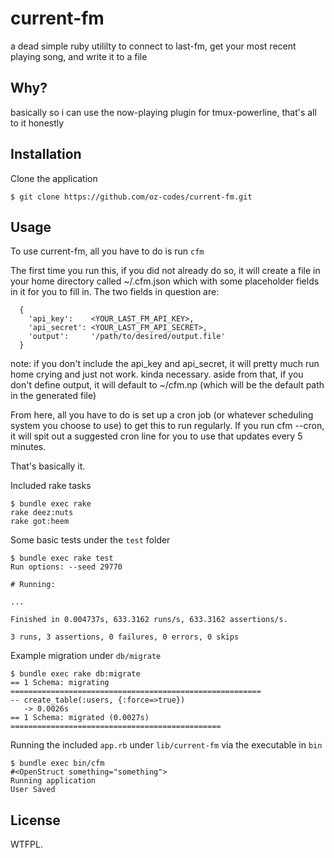 current-fm
=============

a dead simple ruby utililty to connect to last-fm, get your most recent playing song, and write it to a file

Why?
----

basically so i can use the now-playing plugin for tmux-powerline, that's all to it honestly

Installation
------------

Clone the application
```
$ git clone https://github.com/oz-codes/current-fm.git
```

Usage
-----

To use current-fm, all you have to do is run `cfm`

The first time you run this, if you did not already do so, it will create a file in your home directory called ~/.cfm.json which with some placeholder fields in it for you to fill in. The two fields in question are:
```
  {
    'api_key':    <YOUR_LAST_FM_API_KEY>,
    'api_secret': <YOUR_LAST_FM_API_SECRET>,
    'output':     '/path/to/desired/output.file'
  }
```
note: if you don't include the api_key and api_secret, it will pretty much run home crying and just not work. kinda necessary. aside from that, if you don't define output, it will default to ~/cfm.np (which will be the default path in the generated file)

From here, all you have to do is set up a cron job (or whatever scheduling system you choose to use) to get this to run regularly. If you run cfm --cron, it will spit out a suggested cron line for you to use that updates every 5 minutes.

That's basically it.

Included rake tasks
```
$ bundle exec rake 
rake deez:nuts
rake got:heem
```

Some basic tests under the `test` folder
```
$ bundle exec rake test
Run options: --seed 29770

# Running:

...

Finished in 0.004737s, 633.3162 runs/s, 633.3162 assertions/s.

3 runs, 3 assertions, 0 failures, 0 errors, 0 skips
```

Example migration under `db/migrate`
```
$ bundle exec rake db:migrate
== 1 Schema: migrating ========================================================
-- create_table(:users, {:force=>true})
   -> 0.0026s
== 1 Schema: migrated (0.0027s) ===============================================
```

Running the included `app.rb` under `lib/current-fm` via the executable in `bin`
```
$ bundle exec bin/cfm 
#<OpenStruct something="something">
Running application
User Saved
```

License
-------

WTFPL.
